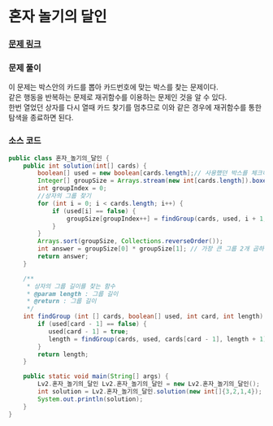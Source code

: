 # 혼자 놀기의 달인

### [문제 링크](https://school.programmers.co.kr/learn/courses/30/lessons/131130)

### 문제 풀이
이 문제는 박스안의 카드를 뽑아 카드번호에 맞는 박스를 찾는 문제이다.</br>
같은 행동을 반복하는 문제로 재귀함수를 이용하는 문제인 것을 알 수 있다. </br>
한번 열었던 상자를 다시 열때 카드 찾기를 멈추므로 이와 같은 경우에 재귀함수를 통한 탐색을 종료하면 된다. </br>


### 소스 코드
```java
public class 혼자_놀기의_달인 {
    public int solution(int[] cards) {
        boolean[] used = new boolean[cards.length];// 사용했던 박스를 체크하기 위한 배열
        Integer[] groupSize = Arrays.stream(new int[cards.length]).boxed().toArray(Integer[]::new); // group 의 크기를 갖는 배열
        int groupIndex = 0;
        //상자의 그룹 찾기
        for (int i = 0; i < cards.length; i++) {
            if (used[i] == false) {
                groupSize[groupIndex++] = findGroup(cards, used, i + 1, 0);
            }
        }
        Arrays.sort(groupSize, Collections.reverseOrder());
        int answer = groupSize[0] * groupSize[1]; // 가장 큰 그룹 2개 곱하기
        return answer;
    }

    /**
     * 상자의 그룹 길이를 찾는 함수
     * @param length : 그룹 길이
     * @return : 그룹 길이
     */
    int findGroup (int [] cards, boolean[] used, int card, int length) {
        if (used[card - 1] == false) {
           used[card - 1] = true;
           length = findGroup(cards, used, cards[card - 1], length + 1);
        }
        return length;
    }

    public static void main(String[] args) {
        Lv2.혼자_놀기의_달인 Lv2.혼자_놀기의_달인 = new Lv2.혼자_놀기의_달인();
        int solution = Lv2.혼자_놀기의_달인.solution(new int[]{3,2,1,4});
        System.out.println(solution);
    }
}

```